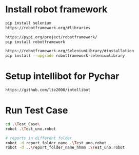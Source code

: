 # Install robot framework

```sh
pip install selenium
https://robotframework.org/#libraries

https://pypi.org/project/robotframework/
pip install robotframework

https://robotframework.org/SeleniumLibrary/#installation
pip install --upgrade robotframework-seleniumlibrary

```

# Setup intellibot for Pychar

```sh
https://github.com/lte2000/intellibot
```

# Run Test Case

```sh
cd .\Test_Case\ 
robot .\Test_uno.robot

# reports in different folder
robot -d report_folder_name .\Test_uno.robot
robot -d ..\report_folder_name_hhmm .\Test_uno.robot
```